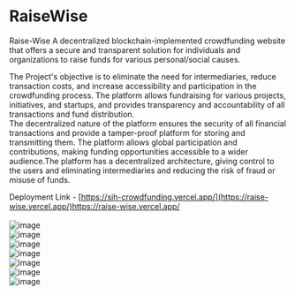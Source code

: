 # RaiseWise
Raise-Wise
A decentralized blockchain-implemented crowdfunding website that offers a secure and transparent solution for individuals and organizations to raise funds for various personal/social causes.

The Project's objective is to eliminate the need for intermediaries, reduce transaction costs, and increase accessibility and participation in the crowdfunding process. The platform allows fundraising for various projects, initiatives, and startups, and provides transparency and accountability of all transactions and fund distribution.
<br>
The decentralized nature of the platform ensures the security of all financial transactions and provide a tamper-proof platform for storing and transmitting them. The platform allows global participation and contributions, making funding opportunities accessible to a wider audience.The platform has a decentralized architecture, giving control to the users and eliminating intermediaries and reducing the risk of fraud or misuse of funds.
<br> 


Deployment Link - [https://sih-crowdfunding.vercel.app/](https://raise-wise.vercel.app/)https://raise-wise.vercel.app/
<br>
<br>
![image](https://github.com/Aadesh098/RaiseWise/assets/48157409/a40e37f5-9c46-4735-b975-c0f396baf5d3)
<br>
![image](https://github.com/Aadesh098/RaiseWise/assets/48157409/059eeb8d-25e6-4100-9d12-96afaa2319a6)
<br>
![image](https://github.com/Aadesh098/RaiseWise/assets/48157409/32542128-59ab-42cc-acff-8c7028a3979f)
<br>
![image](https://github.com/Aadesh098/RaiseWise/assets/48157409/48ccc950-0b22-40a0-a18b-d0244c70e538)
<br>
![image](https://github.com/Aadesh098/RaiseWise/assets/48157409/0050b06e-1a96-4b60-a813-a58eeff0ca9e)
<br>
![image](https://github.com/Aadesh098/RaiseWise/assets/48157409/ed53a731-ff41-43dd-bcd1-5060d2eab17f)
<br>
![image](https://github.com/Aadesh098/RaiseWise/assets/48157409/3d4bd23f-fa89-4a62-846a-6a793175efe7)


